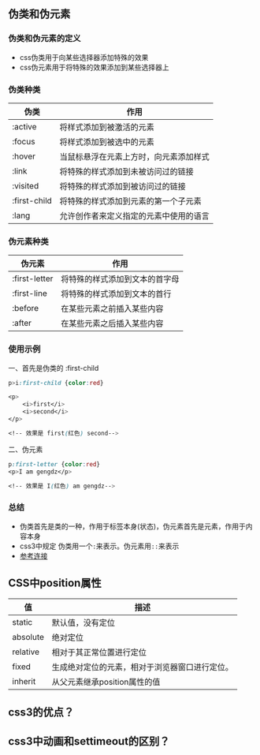 ## 伪类和伪元素

### 伪类和伪元素的定义

* css伪类用于向某些选择器添加特殊的效果
* css伪元素用于将特殊的效果添加到某些选择器上

### 伪类种类

| 伪类         | 作用                                   |
| ------------ | -------------------------------------- |
| :active      | 将样式添加到被激活的元素               |
| :focus       | 将样式添加到被选中的元素               |
| :hover       | 当鼠标悬浮在元素上方时，向元素添加样式 |
| :link        | 将特殊的样式添加到未被访问过的链接     |
| :visited     | 将特殊的样式添加到被访问过的链接       |
| :first-child | 将特殊的样式添加到元素的第一个子元素   |
| :lang        | 允许创作者来定义指定的元素中使用的语言 |

### 伪元素种类

| 伪元素        | 作用                           |
| ------------- | ------------------------------ |
| :first-letter | 将特殊的样式添加到文本的首字母 |
| :first-line   | 将特殊的样式添加到文本的首行   |
| :before       | 在某些元素之前插入某些内容     |
| :after        | 在某些元素之后插入某些内容     |

### 使用示例

一、首先是伪类的 :first-child

```css
p>i:first-child {color:red}

<p>
	<i>first</i>
	<i>second</i>
</p>

<!-- 效果是 first(红色) second-->
```

二、伪元素

```css
p:first-letter {color:red}
<p>I am gengdz</p>

<!-- 效果是 I(红色) am gengdz-->
```



### 总结

* 伪类首先是类的一种，作用于标签本身(状态)，伪元素首先是元素，作用于内容本身
* css3中规定 伪类用一个`:`来表示。伪元素用`::`来表示
* [参考连接](https://segmentfault.com/a/1190000000484493)



## CSS中position属性

| 值       | 描述                                           |
| -------- | ---------------------------------------------- |
| static   | 默认值，没有定位                               |
| absolute | 绝对定位                                       |
| relative | 相对于其正常位置进行定位                       |
| fixed    | 生成绝对定位的元素，相对于浏览器窗口进行定位。 |
| inherit  | 从父元素继承position属性的值                   |

## css3的优点？





## css3中动画和settimeout的区别？


